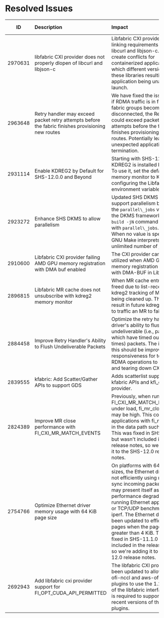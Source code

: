 
# Resolved Issues
|ID|Description|Impact|Component|Affected Version/s|
|:--:|:---------|:---------|:----|:----|
|2970631|libfabric CXI provider does not properly dlopen of libcurl and libjson-c|Libfabric CXI provider has hard linking requirements against libcurl and libjson-c. This can create conflicts for containerized applications which different versions of these libraries resulting in the application being unable to launch.|libfabric|SHS v11.0.0|
|2963648|Retry handler may exceed packet retry attempts before the fabric finishes provisioning new routes|We have fixed the issue where, if RDMA traffic is in flight and fabric groups become directly disconnected, the Retry handler could exceed packet retry attempts before the fabric finishes provisioning new routes. Potentially leading to unexpected application termination.|cxirh|SHS v11.0.2|
|2931114|Enable KDREG2 by Default for SHS-12.0.0 and Beyond |Starting with SHS-12.0.0, KDREG2 is installed by default. To use it, set the default memory monitor to KDREG2 by configuring the Libfabric environment variable|cxirh|SHS v11.1.0|
|2923272|Enhance SHS DKMS to allow parallelism|Updated SHS DKMS builds to support parallelism by utilizing the `parallel\_jobs` variable in the DKMS framework. The `dkms build -jN` command now aligns with `parallel\_jobs`. Note: When no value is specified, GNU Make interprets it as an unlimited number of jobs.|Build|SHS v11.0.2|
|2910600|Libfabric CXI provider failing AMD GPU memory registration with DMA buf enabled|The CXI provider can be utilized when AMD GPU memory registration is enabled with DMA-BUF in Libfabric.|cxicore<br>  cxiprov|SHS v11.1.0|
|2896815|Libfabric MR cache does not unsubscribe with kdreg2 memory monitor|When MR cache entries are freed due to list-recently-used, kdreg2 tracking of MR was not being cleaned up. This could result in future kdreg2 requests to traffic an MR to fail.|libfabric|SHS v11.0.2|
|2884458|Improve Retry Handler's Ability to Flush Undeliverable Packets|Optimize the retry handler and driver's ability to flush undeliverable (i.e., packets which have timed out multiple times) packets. The impact of this should be improved responsiveness for terminating RDMA operations to down NICs and tearing down CXI services.|cxicore<br>  cxirh|SHS v11.0.0|
|2839555|kfabric: Add Scatter/Gather APIs to support GDS|Adds scatterlist support to kfabric APIs and kfi\_cxi provider.|kcxiprov<br>  kfabric|SHS v11.0.2|
|2824389|Improve MR close performance with FI\_CXI\_MR\_MATCH\_EVENTS|Previously, when running with FI\_CXI\_MR\_MATCH\_EVENTS=1, under load, fi\_mr\_close() time may be high. This could impact applications with fi\_mr\_close() in the data path such as DAOS. This was fixed in SHS-11.1.0 but wasn't included in the release notes, so we're adding it to the SHS-12.0 release notes.|libfabric|SHS v11.0.0<br>  SHS v11.0.1|
|2754766|Optimize Ethernet driver memory usage with 64 KiB page size|On platforms with 64 KiB page sizes, the Ethernet driver was not efficiently using memory to sync incoming packets. This may present itself as performance degradation with running Ethernet applications or TCP/UDP benchmarks like iperf. The Ethernet driver has been updated to efficiently use pages when the page size is greater than 4 KiB. This was fixed in SHS-11.1.0 but wasn't included in the release notes, so we're adding it to the SHS-12.0 release notes. |cxieth|SHS v11.0.0|
|2692943|Add libfabric cxi provider support for FI\_OPT\_CUDA\_API\_PERMITTED|The libfabric CXI provider has been updated to allow the aws-ofi-nccl and aws-ofi-rccl plugins to use the 1.18 version of the libfabric interface, which is required to support the most recent versions of those plugins.|cxiprov<br>  libfabric|SHS v11.1.0|
